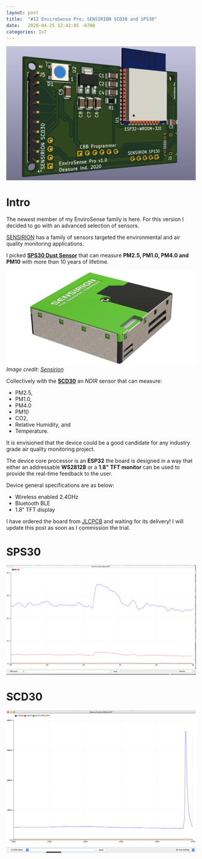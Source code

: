 ```yaml
---
layout: post
title:  "#12 EnviroSense Pro; SENSIRION SCD30 and SPS30"
date:   2020-04-25 12:42:05 -0700
categories: IoT
---
```

![Schematic 3D View](/assets/img/12schematic.PNG)

# Intro

The newest member of my EnviroSense family is here. For this version I decided to go with an advanced selection of sensors.

[SENSIRION](https://www.sensirion.com/en/) has a family of sensors targeted the environmental and air quality monitoring applications.

I picked **[SPS30 Dust Sensor](https://www.sensirion.com/en/environmental-sensors/particulate-matter-sensors-pm25/)** that can measure **PM2.5, PM1.0, PM4.0 and PM10** with more than 10 years of lifetime. 

![SENSIRION SPS30](/assets/img/12SPS30.PNG) *Image credit: [Sensirion](https://www.sensirion.com/en/)*

Collectively with the **[SCD30](https://www.sensirion.com/en/environmental-sensors/carbon-dioxide-sensors/carbon-dioxide-sensors-co2/)** an *NDIR* sensor that can measure:

- PM2.5, 
- PM1.0,
- PM4.0
- PM10
- CO2, 
- Relative Humidity, and
- Temperature. 

It is envisioned that the device could be a good candidate for any industry grade air quality monitoring project. 

The device core processor is an **ESP32** the board is designed in a way that either an addressable **WS2812B** or a **1.8" TFT monitor** can be used to provide the real-time feedback to the user.

Device general specifications are as below:
- Wireless enabled 2.4GHz
- Bluetooth BLE
- 1.8" TFT display

I have ordered the board from [JLCPCB](https://jlcpcb.com) and waiting for its delivery! I will update this post as soon as I commission the trial.

# SPS30
![SPS30 Serial output](/assets/img/12Dust.PNG)


# SCD30
![SCD30 Serial output](/assets/img/12co2.PNG)
